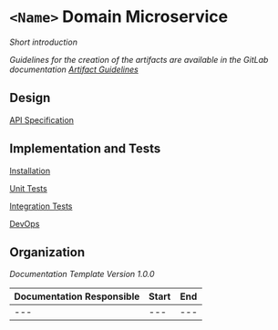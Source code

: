 # **`<Name>`** Domain Microservice

*Short introduction*

*Guidelines for the creation of the artifacts are available in the GitLab documentation [Artifact Guidelines](https://git.scc.kit.edu/cm-tm/cm-team/1-1.cmdocumentation/3.artifactguidelines)*

## Design

 [API Specification](pages\api.md) 

## Implementation and Tests

 [Installation](pages\installation.md) 

 [Unit Tests](pages\unit_tests.md)

 [Integration Tests](pages\integration_tests.md)

 [DevOps](pages\devops.md) 

## Organization

*Documentation Template Version 1.0.0*

| Documentation Responsible | Start | End  |
| ------------------------- | ----- | ---- |
| ---                       | ---   | ---  |


